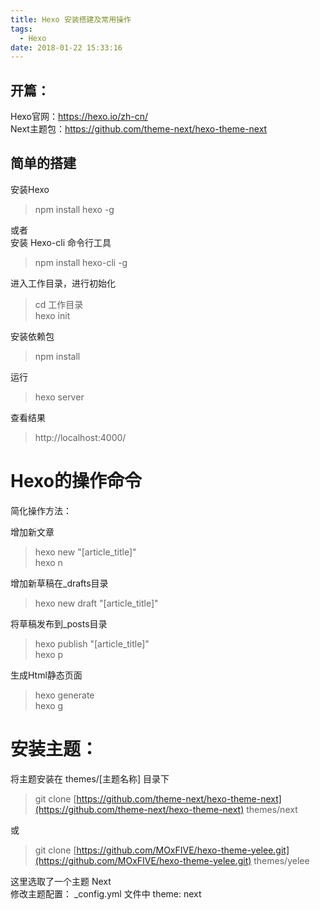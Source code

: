```yaml
---
title: Hexo 安装搭建及常用操作
tags:
  - Hexo
date: 2018-01-22 15:33:16
---
```


## 开篇：  
Hexo官网：https://hexo.io/zh-cn/   
Next主题包：https://github.com/theme-next/hexo-theme-next

## 简单的搭建
安装Hexo
> npm install hexo -g 

或者  
安装 Hexo-cli 命令行工具
> npm install hexo-cli -g
<!-- more -->
进入工作目录，进行初始化
> cd 工作目录  
hexo init

安装依赖包
> npm install

运行
> hexo server 

查看结果
> http://localhost:4000/

# Hexo的操作命令

简化操作方法：

增加新文章  
> hexo new "[article_title]"   
hexo n

增加新草稿在_drafts目录  
> hexo new draft "[article_title]"

将草稿发布到_posts目录
> hexo publish "[article_title]"  
hexo p

生成Html静态页面
> hexo generate    
hexo g

# 安装主题：  
将主题安装在 themes/[主题名称] 目录下  
> git clone [https://github.com/theme-next/hexo-theme-next](https://github.com/theme-next/hexo-theme-next) themes/next
   
或   
> git clone [https://github.com/MOxFIVE/hexo-theme-yelee.git](https://github.com/MOxFIVE/hexo-theme-yelee.git) themes/yelee  

这里选取了一个主题 Next  
修改主题配置： _config.yml 文件中 theme: next
